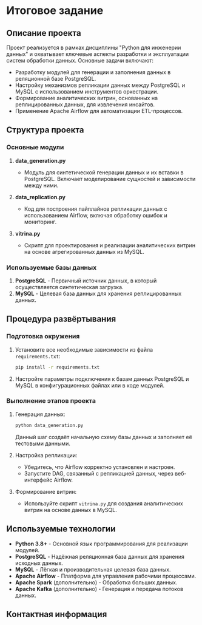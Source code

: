 # Итоговое задание

## Описание проекта

Проект реализуется в рамках дисциплины "Python для инженерии данных" и охватывает ключевые аспекты разработки и эксплуатации систем обработки данных. Основные задачи включают:
- Разработку модулей для генерации и заполнения данных в реляционной базе PostgreSQL.
- Настройку механизмов репликации данных между PostgreSQL и MySQL с использованием инструментов оркестрации.
- Формирование аналитических витрин, основанных на реплицированных данных, для извлечения инсайтов.
- Применение Apache Airflow для автоматизации ETL-процессов.

## Структура проекта

### Основные модули

1. **data_generation.py**
   - Модуль для синтетической генерации данных и их вставки в PostgreSQL. Включает моделирование сущностей и зависимости между ними.

2. **data_replication.py**
   - Код для построения пайплайнов репликации данных с использованием Airflow, включая обработку ошибок и мониторинг.

3. **vitrina.py**
   - Скрипт для проектирования и реализации аналитических витрин на основе агрегированных данных из MySQL.

### Используемые базы данных

1. **PostgreSQL** - Первичный источник данных, в который осуществляется синтетическая загрузка.
2. **MySQL** - Целевая база данных для хранения реплицированных данных.

## Процедура развёртывания

### Подготовка окружения

1. Установите все необходимые зависимости из файла `requirements.txt`:
   ```bash
   pip install -r requirements.txt
   ```

2. Настройте параметры подключения к базам данных PostgreSQL и MySQL в конфигурационных файлах или в коде модулей.

### Выполнение этапов проекта

1. Генерация данных:
   ```bash
   python data_generation.py
   ```
   Данный шаг создаёт начальную схему базы данных и заполняет её тестовыми данными.

2. Настройка репликации:
   - Убедитесь, что Airflow корректно установлен и настроен.
   - Запустите DAG, связанный с репликацией данных, через веб-интерфейс Airflow.

3. Формирование витрин:
   - Используйте скрипт `vitrina.py` для создания аналитических витрин на основе данных в MySQL.

## Используемые технологии

- **Python 3.8+** - Основной язык программирования для реализации модулей.
- **PostgreSQL** - Надёжная реляционная база данных для хранения исходных данных.
- **MySQL** - Лёгкая и производительная целевая база данных.
- **Apache Airflow** - Платформа для управления рабочими процессами.
- **Apache Spark** (дополнительно) - Обработка больших данных.
- **Apache Kafka** (дополнительно) - Генерация и передача потоков данных.

## Контактная информация


